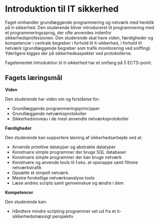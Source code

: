 # Introduktion til IT sikkerhed

Faget omhandler grundlæggende programmering og netværk med henblik på it-sikkerhed.
Den studerende bliver introduceret til programmering med et programmeringssprog, der ofte anvendes indenfor sikkerhedsprofessionen.
Den studerende skal have viden, færdigheder og kompetencer i centrale begreber i forhold til it-sikkerhed, i forhold til netværk (grundlæggende begreber som trafik monitorering ved sniffing).
Yderligere kigges der på sikkerhedsaspekter ved protokollerne.

Fagelementet Introduktion til it-sikkerhed har et omfang på 5 ECTS-point.

## Fagets læringsmål

**Viden**

Den studerende har viden om og forståelse for:

- Grundlæggende programmeringsprincipper
- Grundlæggende netværksprotokoller
- Sikkerhedsniveau i de mest anvendte netværksprotokoller

**Færdigheder**

Den studerende kan supportere løsning af sikkerhedsarbejde ved at:

- Anvende primitive datatyper og abstrakte datatyper
- Konstruere simple programmer der bruge SQL databaser
- Konstruere simple programmer der kan bruge netværk
- Konstruere og anvende tools til f.eks. at opsnappe samt filtrere netværkstrafik
- Opsætte et simpelt netværk.
- Mestre forskellige netværksanalyse tools
- Læse andres scripts samt gennemskue og ændre i dem

**Kompetencer**

Den studerende kan:

- Håndtere mindre scripting programmer set ud fra et it-sikkerhedsmæssigt perspektiv
